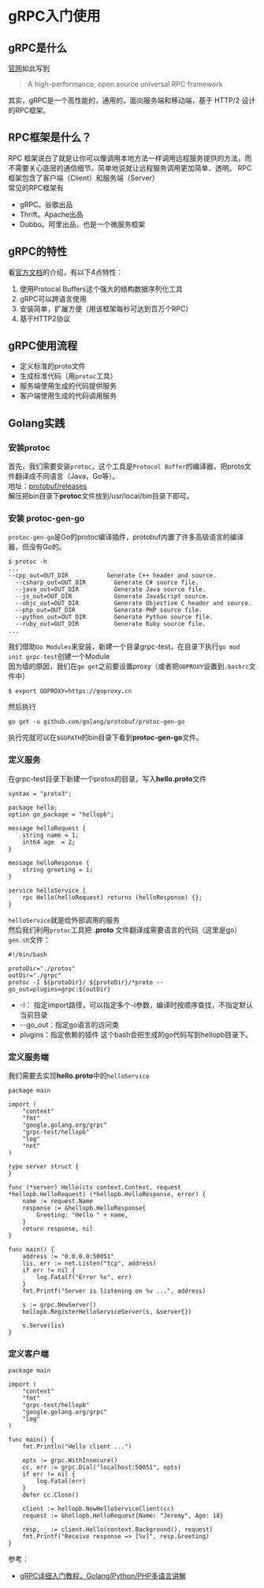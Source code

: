 # gRPC入门使用

## gRPC是什么
[官网](https://grpc.io)如此写到
> A high-performance, open source universal RPC framework

其实，gRPC是一个高性能的，通用的，面向服务端和移动端，基于 HTTP/2 设计的RPC框架。



<!-- more -->


## RPC框架是什么？
RPC 框架说白了就是让你可以像调用本地方法一样调用远程服务提供的方法，而不需要关心底层的通信细节。简单地说就让远程服务调用更加简单、透明。
RPC框架包含了客户端（Client）和服务端（Server）  
常见的RPC框架有
* gRPC。谷歌出品
* Thrift。Apache出品
* Dubbo。阿里出品，也是一个微服务框架

## gRPC的特性
看[官方文档](https://grpc.io/)的介绍，有以下4点特性：
1. 使用Protocal Buffers这个强大的结构数据序列化工具
2. gRPC可以跨语言使用
3. 安装简单，扩展方便（用该框架每秒可达到百万个RPC）
4. 基于HTTP2协议

## gRPC使用流程
* 定义标准的proto文件
* 生成标准代码（用`protoc`工具）
* 服务端使用生成的代码提供服务
* 客户端使用生成的代码调用服务


## Golang实践

### 安装protoc
首先，我们需要安装`protoc`，这个工具是`Protocol Buffer`的编译器，把proto文件翻译成不同语言（Java，Go等）。  
地址：[protobuf/releases](https://github.com/protocolbuffers/protobuf/releases)  
解压把bin目录下**protoc**文件放到/usr/local/bin目录下即可。

### 安装 protoc-gen-go
`protoc-gen-go`是Go的protoc编译插件，protobuf内置了许多高级语言的编译器，但没有Go的。
```
$ protoc -h
...
--cpp_out=OUT_DIR           Generate C++ header and source.
  --csharp_out=OUT_DIR        Generate C# source file.
  --java_out=OUT_DIR          Generate Java source file.
  --js_out=OUT_DIR            Generate JavaScript source.
  --objc_out=OUT_DIR          Generate Objective C header and source.
  --php_out=OUT_DIR           Generate PHP source file.
  --python_out=OUT_DIR        Generate Python source file.
  --ruby_out=OUT_DIR          Generate Ruby source file.
...
```
我们借助`Go Modules`来安装，新建一个目录grpc-test，在目录下执行`go mod init grpc-test`创建一个Module  
因为墙的原因，我们在`go get`之前要设置proxy（或者把`GOPROXY`设置到`.bashrc`文件中）
```
$ export GOPROXY=https://goproxy.cn
```
然后执行

```
go get -u github.com/golang/protobuf/protoc-gen-go
```
执行完就可以在`$GOPATH`的bin目录下看到**protoc-gen-go**文件。

### 定义服务
在grpc-test目录下新建一个protos的目录，写入**hello.proto**文件
```
syntax = "proto3";

package hello;
option go_package = "hellopb";

message helloRequest {
    string name = 1;
    int64 age  = 2;
}

message helloResponse {
    string greeting = 1;
}

service helloService {
    rpc Hello(helloRequest) returns (helloResponse) {};
}
```
`helloService`就是给外部调用的服务  
然后我们利用`protoc`工具把 **.proto** 文件翻译成需要语言的代码（这里是go）  
`gen.sh`文件： 
```
#!/bin/bash

protoDir="./protos"
outDir="./grpc"
protoc -I ${protoDir}/ ${protoDir}/*proto --go_out=plugins=grpc:${outDir}
```
* -I： 指定import路径，可以指定多个-I参数，编译时按顺序查找，不指定默认当前目录
* --go_out：指定go语言的访问类
* plugins：指定依赖的插件
这个bash会把生成的go代码写到hellopb目录下。


### 定义服务端
我们需要去实现**hello.proto**中的`helloService`
```
package main

import (
	"context"
	"fmt"
	"google.golang.org/grpc"
	"grpc-test/hellopb"
	"log"
	"net"
)

type server struct {
}

func (*server) Hello(ctx context.Context, request *hellopb.HelloRequest) (*hellopb.HelloResponse, error) {
	name := request.Name
	response := &hellopb.HelloResponse{
		Greeting: "Hello " + name,
	}
	return response, nil
}

func main() {
	address := "0.0.0.0:50051"
	lis, err := net.Listen("tcp", address)
	if err != nil {
		log.Fatalf("Error %v", err)
	}
	fmt.Printf("Server is listening on %v ...", address)

	s := grpc.NewServer()
	hellopb.RegisterHelloServiceServer(s, &server{})

	s.Serve(lis)
}

```


### 定义客户端
```
package main

import (
	"context"
	"fmt"
	"grpc-test/hellopb"
	"google.golang.org/grpc"
	"log"
)

func main() {
	fmt.Println("Hello client ...")

	opts := grpc.WithInsecure()
	cc, err := grpc.Dial("localhost:50051", opts)
	if err != nil {
		log.Fatal(err)
	}
	defer cc.Close()

	client := hellopb.NewHelloServiceClient(cc)
	request := &hellopb.HelloRequest{Name: "Jeremy", Age: 18}

	resp, _ := client.Hello(context.Background(), request)
	fmt.Printf("Receive response => [%v]", resp.Greeting)
}
```






参考：
* [gRPC详细入门教程，Golang/Python/PHP多语言讲解](https://www.cnblogs.com/chenqionghe/p/12394845.html)

